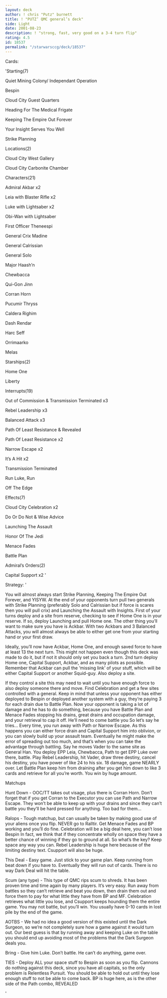 ```yaml
---
layout: deck
author: ! chris "Putz" burnett
title: ! "PUTZ’ QMC general’s deck"
side: Light
date: 2001-08-23
description: ! "strong, fast, very good on a 3-4 turn flip"
rating: 4.5
id: 18537
permalink: "/starwarsccg/deck/18537"
---
```

Cards: 

'Starting(7) 

Quiet Mining Colony/ Independant Operation 

Bespin 

Cloud City Guest Quarters 

Heading For The Medical Frigate 

Keeping The Empire Out Forever 

Your Insight Serves You Well 

Strike Planning 


Locations(2) 

Cloud City West Gallery 

Cloud City Carbonite Chamber 


Characters(21) 

Admiral Akbar x2 

Leia with Blaster Rifle x2 

Luke with Lightsaber x2 

Obi-Wan with Lightsaber 

First Officer Theneespi 

General Crix Madine 

General Calrissian 

General Solo 

Major Haash&#8217;n 

Chewbacca 

Qui-Gon Jinn 

Corran Horn 

Pucumir Thryss 

Caldera Righim 

Dash Rendar 

Harc Seff 

Orrimaarko 

Melas 


Starships(2) 

Home One 

Liberty 


Interrupts(19) 

Out of Commission & Transmission Terminated x3 

Rebel Leadership x3 

Balanced Attack x3 

Path Of Least Resistance & Revealed 

Path Of Least Resistance x2 

Narrow Escape x2

It&#8217;s A Hit x2 

Transmission Terminated 

Run Luke, Run 

Off The Edge


Effects(7) 

Cloud City Celebration x2 

Do Or Do Not & Wise Advice 

Launching The Assault 

Honor Of The Jedi 

Menace Fades 

Battle Plan 


Admiral&#8217;s Orders(2) 

Capital Support x2 '

Strategy: '

You will almost always start Strike Planning, Keeping The Empire Out Forever, and YISYW. At the end of your opponents turn pull two generals with Strike Planning (preferably Solo and Calrissian but if force is scares then you will pull crix) and Launching the Assault with Insights. First of your turns deploy and a site from reserve, checking to see if Home One is in your reserve. If so, deploy Launching and pull Home one. The other thing you&#8217;ll want to make sure you have is Ackbar. With two Ackbars and 3 Balanced Attacks, you will almost always be able to either get one from your starting hand or your first draw. 


Ideally, you&#8217;ll now have Ackbar, Home One, and enough saved force to have at least 13 the next turn. This might not happen even though this deck was made to do it, but if not it should only set you back a turn. 2nd turn deploy Home one, Capital Support, Ackbar, and as many pilots as possible. Remember that Ackbar can pull the &#8216;missing link&#8217; of your stuff, which will be either Capital Support or another Squid-guy. Also deploy a site. 


If they control a site this may need to wait until you have enough force to also deploy someone there and move. Find Celebration and get a few sites controlled with a general. Keep in mind that unless your opponent has either deployed to Bespin or deployed another system with a guy, they&#8217;re paying 3 for each drain due to Battle Plan. Now your opponent is taking a lot of damage and he has to do something, because you have Battle Plan and Menace Fades stopping his drains, great drains and occupation damage, and your retrieval to cap it off. He&#8217;ll need to come battle you So let&#8217;s say he tries... Every time, you run away with Path or Narrow Escape. As this happens you can either force drain and Capital Support him into oblivion, or you can slowly build up your assault team. Eventually he might make the error of spreading out too much, and that&#8217;s when you can take the advantage through battling. Say he moves Vader to the same site as General Han. You deploy EPP Leia, Chewbacca, Path to get EPP Luke over there, battle. Play Rebel Leadership, hit Vader, draw three destiny, cancel his destiny, you have power of like 24 to his six. 18 damage, game NEARLY over. Let Battle Plan keep him from draining after you get him down to like 3 cards and retrieve for all you&#8217;re worth. You win by huge amount. 


Matchups 


Hunt Down - OOC/TT takes out visage, plus there is Corran Horn. Don&#8217;t forget that if you get Corran to the Executor you can use Path and Narrow Escape. They won&#8217;t be able to keep up with your drains and since they can&#8217;t battle you they&#8217;ll be hard pressed for anything. Too bad for them... 


Ralops - Tough matchup, but can usually be taken by making good use of your aliens once you flip. NEVER go to Ralltir. Get Menace Fades and BP working and you&#8217;ll do fine. Celebration will be a big deal here, you can&#8217;t lose Bespin In fact, we think that if they concentrate wholly on space they have a better chance of winning if they go to ground at all. So what&#8217;s the key? Keep space any way you can. Rebel Leadership is huge here because of the limiting destiny text. Csupport will also be huge. 


This Deal - Easy game. Just stick to your game plan. Keep running from beat down if you have to. Eventually they will run out of cards. There is no way Dark Deal will hit the table. 


Scum (any type) - This type of QMC rips scum to shreds. It has been proven time and time again by many players. It&#8217;s very easy. Run away from battles so they can&#8217;t retrieve and beat you down, then drain them out and force them to pay for what little they have from BP and MF. Celebration retrieves what little you lose, and Csupport keeps hounding them the entire game. You may not battle, but you&#8217;ll win. You usually have 0-10 cards in lost pile by the end of the game. 


AOTBS - We had no idea a good version of this existed until the Dark Surgeon, so we&#8217;re not completely sure how a game against it would turn out. Our best guess is that by running away and keeping Luke on the table you should end up avoiding most of the problems that the Dark Surgeon deals you. 


Bring - Give him Luke. Don&#8217;t battle. He can&#8217;t do anything, game over. 


TIES - Deploy ALL your space stuff to Bespin as soon as you flip. Cannons do nothing against this deck, since you have all capitals, so the only problem is Relentless Pursuit. You should be able to hold out until they lose enough stuff to not be able to come back. BP is huge here, as is the other side of the Path combo, REVEALED 

'

